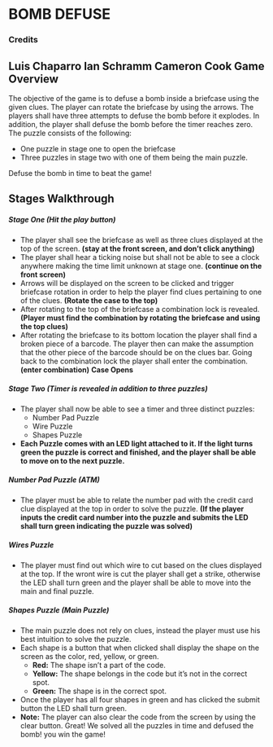 # BOMB DEFUSE
### Credits
**Luis Chaparro**
**Ian Schramm**
**Cameron Cook**
Game Overview
-----
The objective of the game is to defuse a bomb inside a briefcase using the given clues.
The player can rotate the briefcase by using the arrows.
The players shall have three attempts to defuse the bomb before it explodes.
In addition, the player shall defuse the bomb before the timer reaches zero.
The puzzle consists of the following:
- One puzzle in stage one to open the briefcase
- Three puzzles in stage two with one of them being the main puzzle.

Defuse the bomb in time to beat the game!

Stages Walkthrough
-----
##### Stage One (Hit the play button)
- The player shall see the briefcase as well as three clues displayed at the top of the screen. **(stay at the front screen, and don’t click anything)**  
- The player shall hear a ticking noise but shall not be able to see a clock anywhere making the time limit unknown at stage one. **(continue on the front screen)**
- Arrows will be displayed on the screen to be clicked and trigger briefcase rotation in order to help the player find clues  pertaining to one of the clues. **(Rotate the case to the top)**
 - After rotating to the top of the briefcase a combination lock is revealed. **(Player must find the combination by rotating the briefcase and using the top clues)**
 - After rotating the briefcase to its bottom location the player shall find a broken piece of a barcode. The player then can make the assumption that the other piece of the barcode should be on the clues bar. Going back to the combination lock the player shall enter the combination. **(enter combination)**
 **Case Opens**
##### Stage Two (Timer is revealed in addition to three puzzles)
- The player shall now be able to see a timer and three distinct puzzles:
  * Number Pad Puzzle
  * Wire Puzzle
  * Shapes Puzzle
- **Each Puzzle comes with an LED light attached to it. If the light turns green the puzzle is correct and finished, and the player shall be able to move on to the next puzzle.**

##### Number Pad Puzzle (ATM)
- The player must be able to relate the number pad with the credit card clue displayed at the top in order to solve the puzzle. **(If the player inputs the credit card number into the puzzle and submits the LED shall turn green indicating the puzzle was solved)**

##### Wires Puzzle
- The player must find out which wire to cut based on the clues displayed at the top. If the wront wire is cut the player shall get a strike, otherwise the LED shall turn green and the player shall be able to move into the main and final puzzle.

##### Shapes Puzzle (Main Puzzle)
- The main puzzle does not rely on clues, instead the player must use his best intuition to solve the puzzle.
- Each shape is a button that when clicked shall display the shape on the screen as the color, red, yellow, or green.  
  - **Red:** The shape isn’t a part of the code. 
  - **Yellow:** The shape belongs in the code but it’s not in the correct spot.
  - **Green:** The shape is in the correct spot.  
- Once the player has all four shapes in green and has clicked the submit button the LED shall turn green.
- **Note:** The player can also clear the code from the screen by using the clear button.
Great! We solved all the puzzles in time and defused the bomb! you win the game!
